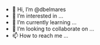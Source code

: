 - 👋 Hi, I’m @dbelmares
- 👀 I’m interested in ...
- 🌱 I’m currently learning ...
- 💞️ I’m looking to collaborate on ...
- 📫 How to reach me ...

<!---
dbelmares/dbelmares is a ✨ special ✨ repository because its `README.md` (this file) appears on your GitHub profile.
You can click the Preview link to take a look at your changes.
--->
